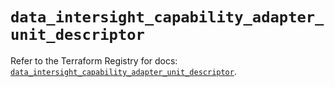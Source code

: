 # `data_intersight_capability_adapter_unit_descriptor`

Refer to the Terraform Registry for docs: [`data_intersight_capability_adapter_unit_descriptor`](https://registry.terraform.io/providers/ciscodevnet/intersight/1.0.71/docs/data-sources/capability_adapter_unit_descriptor).

